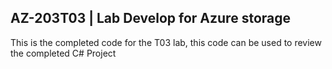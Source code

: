 ## AZ-203T03 | Lab Develop for Azure storage

This is the completed code for the T03 lab, this code can be used to review the completed C# Project
